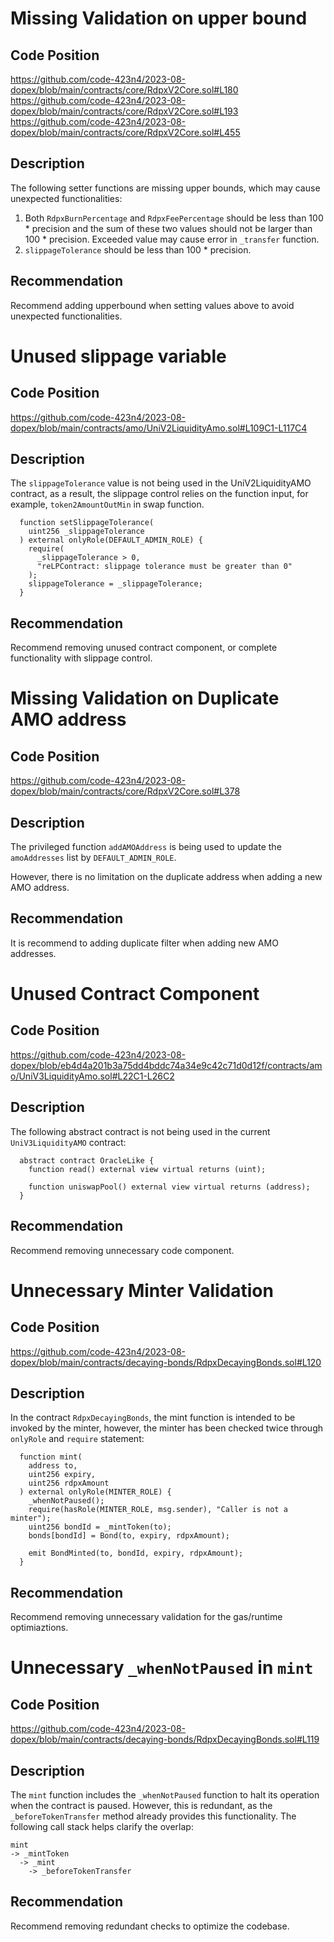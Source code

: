 # Missing Validation on upper bound
## Code Position
https://github.com/code-423n4/2023-08-dopex/blob/main/contracts/core/RdpxV2Core.sol#L180
https://github.com/code-423n4/2023-08-dopex/blob/main/contracts/core/RdpxV2Core.sol#L193
https://github.com/code-423n4/2023-08-dopex/blob/main/contracts/core/RdpxV2Core.sol#L455

## Description
The following setter functions are missing upper bounds, which may cause unexpected functionalities:
1. Both `RdpxBurnPercentage` and `RdpxFeePercentage` should be less than 100 * precision and the sum of these two values should not be larger than 100 * precision. Exceeded value may cause error in `_transfer` function.
2. `slippageTolerance` should be less than 100 * precision.

## Recommendation
Recommend adding upperbound when setting values above to avoid unexpected functionalities.

# Unused slippage variable 
## Code Position
https://github.com/code-423n4/2023-08-dopex/blob/main/contracts/amo/UniV2LiquidityAmo.sol#L109C1-L117C4

## Description
The `slippageTolerance` value is not being used in the UniV2LiquidityAMO contract, as a result, the slippage control relies on the function input, for example, `token2AmountOutMin` in swap function.

```solidity
  function setSlippageTolerance(
    uint256 _slippageTolerance
  ) external onlyRole(DEFAULT_ADMIN_ROLE) {
    require(
      _slippageTolerance > 0,
      "reLPContract: slippage tolerance must be greater than 0"
    );
    slippageTolerance = _slippageTolerance;
  }
```
## Recommendation
Recommend removing unused contract component, or complete functionality with slippage control.

# Missing Validation on Duplicate AMO address
## Code Position
https://github.com/code-423n4/2023-08-dopex/blob/main/contracts/core/RdpxV2Core.sol#L378

## Description
The privileged function `addAMOAddress` is being used to update the `amoAddresses` list by `DEFAULT_ADMIN_ROLE`.

However, there is no limitation on the duplicate address when adding a new AMO address.

## Recommendation
It is recommend to adding duplicate filter when adding new AMO addresses.

# Unused Contract Component
## Code Position
https://github.com/code-423n4/2023-08-dopex/blob/eb4d4a201b3a75dd4bddc74a34e9c42c71d0d12f/contracts/amo/UniV3LiquidityAmo.sol#L22C1-L26C2

## Description
The following abstract contract is not being used in the current `UniV3LiquidityAMO` contract:
```solidity=
  abstract contract OracleLike {
    function read() external view virtual returns (uint);
  
    function uniswapPool() external view virtual returns (address);
  }
```

## Recommendation
Recommend removing unnecessary code component.

# Unnecessary Minter Validation
## Code Position
https://github.com/code-423n4/2023-08-dopex/blob/main/contracts/decaying-bonds/RdpxDecayingBonds.sol#L120

## Description
In the contract `RdpxDecayingBonds`, the mint function is intended to be invoked by the minter, however, the minter has been checked twice through `onlyRole` and `require` statement:
```solidity
  function mint(
    address to,
    uint256 expiry,
    uint256 rdpxAmount
  ) external onlyRole(MINTER_ROLE) {
    _whenNotPaused();
    require(hasRole(MINTER_ROLE, msg.sender), "Caller is not a minter");
    uint256 bondId = _mintToken(to);
    bonds[bondId] = Bond(to, expiry, rdpxAmount);

    emit BondMinted(to, bondId, expiry, rdpxAmount);
  }

```

## Recommendation
Recommend removing unnecessary validation for the gas/runtime optimiaztions.

# Unnecessary `_whenNotPaused` in `mint`
## Code Position
https://github.com/code-423n4/2023-08-dopex/blob/main/contracts/decaying-bonds/RdpxDecayingBonds.sol#L119

## Description
The `mint` function includes the `_whenNotPaused` function to halt its operation when the contract is paused. However, this is redundant, as the `_beforeTokenTransfer` method already provides this functionality. The following call stack helps clarify the overlap:
```text
mint
-> _mintToken
  -> _mint
    -> _beforeTokenTransfer
```

## Recommendation
Recommend removing redundant checks to optimize the codebase.